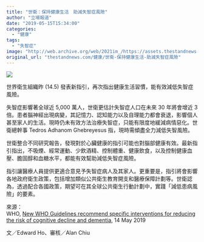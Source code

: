 ```yaml
---
title: "世衛：保持健康生活　助減失智症風險"
author: "立場報道"
date: "2019-05-15T15:34:00"
categories:
  - "健康"
tags:
  - "失智症"
image: "http://web.archive.org/web/2021im_/https://assets.thestandnews.com/media/photos/health_CZvBw_qwyXHWc.png"
original_url: "thestandnews.com/健康/世衛-保持健康生活-助減失智症風險"
---
```

![](http://web.archive.org/web/2021im_/https://assets.thestandnews.com/media/photos/health_CZvBw_qwyXHWc.png)

世界衛生組織昨 (14.5) 發表新指引，再次指出健康生活習慣，能有效減低失智症風險。

失智症影響著全球近 5,000 萬人，世衛更估計失智症人口在未來 30 年將會增近 3 倍。患者腦神經出現病變，其記憶力、認知能力以及自理能力都會衰退，影響個人甚至家人的生活。現時仍未有效方法治療失智症，只能有限度地緩減病情惡化。世衛總幹事 Tedros Adhanom Ghebreyesus 指，現時需傾盡全力減低失智風險。

世衛整合不同研究報告，發現對於心臟健康的指引可能也對腦部健康有效。最新指引指出，不吸煙、經常運動、少飲酒精、控制體重、健康飲食，以及控制健康血壓、膽固醇和血糖水平，都能有效幫助減低失智症風險。

指引讓醫療人員提供更適合意見予失智症病人及其家人。更重要是，指引將會影響各地政府衛生政策，包括增加類似公共衛生教育開支和醫療保障計劃等。世衛認為，透過配合各國政策，期望可在其全球公共衛生行動計劃中，實踐「減低患病風險」的要素。 

來源：  
WHO, [New WHO Guidelines recommend specific interventions for reducing the risk of cognitive decline and dementia](http://web.archive.org/web/20211229132856/https://www.who.int/news-room/detail/14-05-2019-adopting-a-healthy-lifestyle-helps-reduce-the-risk-of-dementia?fbclid=IwAR2qmE1vmqXZgMPKPdies6tOyUy-WJM9yZgLoUB2ahlr-uD43tVBPXTqH3E), 14 May 2019

文／Edward Ho、審核／Alan Chiu